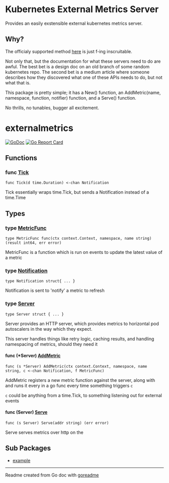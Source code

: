 # Kubernetes External Metrics Server

Provides an easily exstensible external kubernetes metrics server.

## Why?

The officialy supported method [here](https://github.com/kubernetes-sigs/custom-metrics-apiserver) is just f-ing inscruitable.

Not only that, but the documentation for what these servers need to do are awful. The best bet is a design doc on an old branch of some random kubernetes repo. The second bet is a medium article where someone describes how they discovered what one of these APIs needs to do, but not what that is.

This package is pretty simple; it has a New() function, an AddMetric(name, namespace, function, notifier) function, and a Serve() function.

No thrills, no tunables, bugger all excitement.
# externalmetrics

[![GoDoc](https://img.shields.io/badge/pkg.go.dev-doc-blue)](http://pkg.go.dev/github.com/anglo-korean/external-metrics)
[![Go Report Card](https://goreportcard.com/badge/github.com/anglo-korean/external-metrics)](https://goreportcard.com/report/github.com/anglo-korean/external-metrics)

## Functions

### func [Tick](/external-metrics.go#L29)

`func Tick(d time.Duration) <-chan Notification`

Tick essentially wraps time.Tick, but sends a Notification instead of
a time.Time

## Types

### type [MetricFunc](/external-metrics.go#L43)

`type MetricFunc func(ctx context.Context, namespace, name string) (result int64, err error)`

MetricFunc is a function which is run on events to update the latest value
of a metric

### type [Notification](/external-metrics.go#L25)

`type Notification struct{ ... }`

Notification is sent to 'notify' a metric to refresh

### type [Server](/external-metrics.go#L50)

`type Server struct { ... }`

Server provides an HTTP server, which provides metrics
to horizontal pod autoscalers in the way which they expect.

This server handles things like retry logic, caching results,
and handling namespacing of metrics, should they need it

#### func (*Server) [AddMetric](/external-metrics.go#L75)

`func (s *Server) AddMetric(ctx context.Context, namespace, name string, c <-chan Notification, f MetricFunc)`

AddMetric registers a new metric function against the server, along with
and runs it every in a go func every time something triggers `c`

`c` could be anything from a time.Tick, to something listening out for external
events

#### func (Server) [Serve](/external-metrics.go#L83)

`func (s Server) Serve(addr string) (err error)`

Serve serves metrics over http on the

## Sub Packages

* [example](./example)

---
Readme created from Go doc with [goreadme](https://github.com/posener/goreadme)
